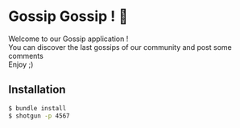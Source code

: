 # Gossip Gossip ! :mega:
Welcome to our Gossip application ! <br/>
You can discover the last gossips of our community and post some comments <br/>
Enjoy ;) 

## Installation
```bash
$ bundle install
$ shotgun -p 4567
```
